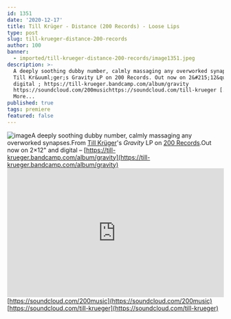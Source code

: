 ```yaml
---
id: 1351
date: '2020-12-17'
title: Till Krüger - Distance (200 Records) - Loose Lips
type: post
slug: till-krueger-distance-200-records
author: 100
banner:
  - imported/till-krueger-distance-200-records/image1351.jpeg
description: >-
  A deeply soothing dubby number, calmly massaging any overworked synapses. From
  Till Kr&uuml;ger;s Gravity LP on 200 Records. Out now on 2&#215;12&quot; and
  digital ; https://till-krueger.bandcamp.com/album/gravity
  https://soundcloud.com/200musichttps://soundcloud.com/till-krueger [...]Read
  More...
published: true
tags: premiere
featured: false
---
```

![image](../imported/till-krueger-distance-200-records/image1351.jpeg)A deeply soothing dubby number, calmly massaging any overworked synapses.From [Till Krüger](https://till-krueger.bandcamp.com)'s _Gravity_ LP on [200 Records](http://www.200-records.com/).Out now on 2×12" and digital – [https://till-krueger.bandcamp.com/album/gravity](https://till-krueger.bandcamp.com/album/gravity)<iframe width='100%' height='300' scrolling='no' frameborder='no' allow='autoplay' src='https://w.soundcloud.com/player/?url=https%3A//api.soundcloud.com/tracks/949609309&color=%23ff5500&auto_play=false&hide_related=false&show_comments=true&show_user=true&show_reposts=false&show_teaser=true'></iframe>[https://soundcloud.com/200music](https://soundcloud.com/200music)  
[https://soundcloud.com/till-krueger](https://soundcloud.com/till-krueger)